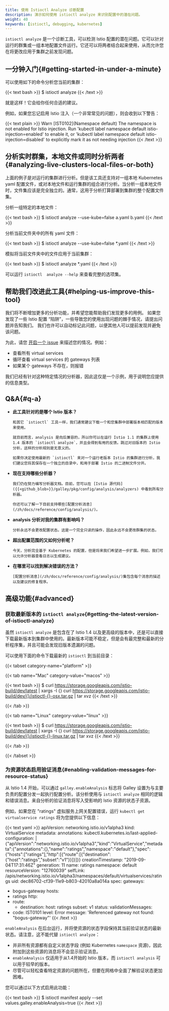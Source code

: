 ```yaml
---
title: 使用 Istioctl Analyze 诊断配置
description: 演示如何使用 istioctl analyze 来识别配置中的潜在问题。
weight: 40
keywords: [istioctl, debugging, kubernetes]
---
```


`istioctl analyze` 是一个诊断工具，可以检测 Istio 配置的潜在问题。它可以针对运行的群集或一组本地配置文件运行。它还可以将两者结合起来使用，从而允许您在将更改应用于集群之前发现问题。

## 一分钟入门{#getting-started-in-under-a-minute}

可以使用如下的命令分析您当前的集群：

{{< text bash >}}
$ istioctl analyze
{{< /text >}}

就是这样！它会给你任何合适的建议。

例如，如果您忘记启用 Istio 注入（一个非常常见的问题），则会收到以下警告：

{{< text plain >}}
Warn [IST0102](Namespace default) The namespace is not enabled for Istio injection. Run 'kubectl label namespace default istio-injection=enabled' to enable it, or 'kubectl label namespace default istio-injection=disabled' to explicitly mark it as not needing injection
{{< /text >}}

## 分析实时群集，本地文件或同时分析两者{#analyzing-live-clusters-local-files-or-both}

上面的例子是对运行的集群进行分析。但是该工具还支持对一组本地 Kubernetes yaml 配置文件，或对本地文件和运行集群的组合进行分析。当分析一组本地文件时，文件集应该是完全独立的。通常，这用于分析打算部署到集群的整个配置文件集。

分析一组特定的本地文件：

{{< text bash >}}
$ istioctl analyze --use-kube=false a.yaml b.yaml
{{< /text >}}

分析当前文件夹中的所有 yaml 文件：

{{< text bash >}}
$ istioctl analyze --use-kube=false *.yaml
{{< /text >}}

模拟将当前文件夹中的文件应用于当前集群：

{{< text bash >}}
$ istioctl analyze *.yaml
{{< /text >}}

可以运行 `istioctl  analyze --help` 来查看完整的选项集。

## 帮助我们改进此工具{#helping-us-improve-this-tool}

我们将不断增加更多的分析功能，并希望您能帮助我们发现更多的用例。
如果您发现了一些 Istio 配置 “陷阱”，一些导致您的使用出现问题的棘手情况，请提出问题并告知我们。
我们也许可以自动标记此问题，以便其他人可以提前发现并避免该问题。

为此，请您 [开启一个 issue](https://github.com/istio/istio/issues) 来描述您的情况。例如：

- 查看所有 virtual services
- 循环查看 virtual services 的 gateways 列表
- 如果某个 gateways 不存在，则报错

我们已经有针对这种特定情况的分析器，因此这仅是一个示例，用于说明您应提供的信息类型。

## Q&A{#q-a}

- **此工具针对的是哪个 Istio 版本？**

      和其它 `istioctl` 工具一样，我们通常建议下载一个和您集群中部署版本相匹配的版本来使用。

      就目前而言，analysis 是向后兼容的，所以你可以在运行 Istio 1.1 的集群上使用 1.4 版本的 `istioctl analyze`，并且会得到有用的反馈。跳过对旧版本的 Istio 分析，这样的分析规则是无意义的。

      如果你决定使用最新的 `istioctl` 来对一个运行老版本 Istio 的集群进行分析，我们建议您将其保存在一个独立的目录中，和用于部署 Istio 的二进制文件分开。

- **现在支持哪些分析器？**

      我们仍在努力编写分析器文档。目前，您可以在 [Istio 源代码]({{<github_blob>}}/galley/pkg/config/analysis/analyzers) 中看到所有分析器。

      你还可以了解一下目前支持哪些[配置分析消息](/zh/docs/reference/config/analysis/)。

- **analysis 分析对我的集群有影响吗？**

      分析永远不会更改配置状态。这是一个完全只读的操作，因此永远不会更改群集的状态。

- **超出配置范围的又如何分析呢？**

      今天，分析完全基于 Kubernetes 的配置，但是将来我们希望进一步扩展。例如，我们可以允许分析器查看日志以生成建议。

- **在哪里可以找到解决错误的方法？**

      [配置分析消息](/zh/docs/reference/config/analysis/)集包含每个消息的描述以及建议的修复程序。

## 高级功能{#advanced}

### 获取最新版本的 `istioctl analyze`{#getting-the-latest-version-of-istioctl-analyze}

虽然 `istioctl analyze` 是包含在了 Istio 1.4 以及更高级的版本中，还是可以直接下载最新版本到集群中使用的。最新版本可能不稳定，但是会有最完整和最新的分析程序集，并且可能会发现旧版本遗漏的问题。

可以使用下面的命令下载最新的 `istioctl` 到当前目录：

{{< tabset category-name="platform" >}}

{{< tab name="Mac" category-value="macos" >}}

{{< text bash >}}
$ curl https://storage.googleapis.com/istio-build/dev/latest | xargs -I {} curl https://storage.googleapis.com/istio-build/dev/{}/istioctl-{}-osx.tar.gz | tar xvz
{{< /text >}}

{{< /tab >}}

{{< tab name="Linux" category-value="linux" >}}

{{< text bash >}}
$ curl https://storage.googleapis.com/istio-build/dev/latest | xargs -I {} curl https://storage.googleapis.com/istio-build/dev/{}/istioctl-{}-linux.tar.gz | tar xvz
{{< /text >}}

{{< /tab >}}

{{< /tabset >}}

### 为资源状态启用验证消息{#enabling-validation-messages-for-resource-status}

从 Istio 1.4 开始，可以通过 `galley.enableAnalysis` 标志将 Galley 设置为与主要负责的配置分发一起执行配置分析。该分析使用与 `istioctl analyze` 相同的逻辑和错误消息。来自分析的验证消息将写入受影响的 Istio 资源的状态子资源。

例如，如果您在 "ratings" 虚拟服务上网关配置错误，运行 `kubectl get virtualservice ratings` 将为您提供以下信息：

{{< text yaml >}}
apiVersion: networking.istio.io/v1alpha3
kind: VirtualService
metadata:
  annotations:
    kubectl.kubernetes.io/last-applied-configuration: |
      {"apiVersion":"networking.istio.io/v1alpha3","kind":"VirtualService","metadata":{"annotations":{},"name":"ratings","namespace":"default"},"spec":{"hosts":["ratings"],"http":[{"route":[{"destination":{"host":"ratings","subset":"v1"}}]}]}}
  creationTimestamp: "2019-09-04T17:31:46Z"
  generation: 11
  name: ratings
  namespace: default
  resourceVersion: "12760039"
  selfLink: /apis/networking.istio.io/v1alpha3/namespaces/default/virtualservices/ratings
  uid: dec86702-cf39-11e9-b803-42010a8a014a
spec:
  gateways:
  - bogus-gateway
  hosts:
  - ratings
  http:
  - route:
    - destination:
        host: ratings
        subset: v1
status:
  validationMessages:
  - code: IST0101
    level: Error
    message: 'Referenced gateway not found: "bogus-gateway"'
{{< /text >}}

`enableAnalysis` 在后台运行，并将使资源的状态字段保持其当前验证状态的最新状态。请注意，这不能代替 `istioctl analyze`：

- 并非所有资源都有自定义状态字段 (例如 Kubernetes `namespace` 资源)，因此附加到这些资源的消息将不会显示验证消息。
- `enableAnalysis` 仅适用于从1.4开始的 Istio 版本，而 `istioctl analysis` 可以用于较早的版本。
- 尽管可以轻松查看特定资源的问题所在，但要在网格中全面了解验证状态更加困难。

您可以通过以下方式启用此功能：

{{< text bash >}}
$ istioctl manifest apply --set values.galley.enableAnalysis=true
{{< /text >}}
